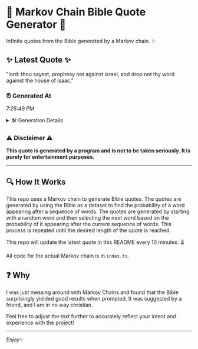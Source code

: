 # 📖 Markov Chain Bible Quote Generator 📖

Infinite quotes from the Bible generated by a Markov chain. ✨

## ✨ Latest Quote ✨
"lord: thou sayest, prophesy not against israel, and drop not thy word against the house of isaac."

### ⏰ Generated At
*7:25:49 PM*

<details>
    <summary>🛠️ Generation Details</summary>
    <p>
        <strong>🌱 Seed:</strong> lord:<br>
        <strong>🔄 Iterations:</strong> 16<br>
        <strong>📜 Context History:</strong><br>[ lord: ]: thou<br>[ lord:, thou ]: sayest,<br>[ lord:, thou, sayest, ]: prophesy<br>[ lord:, thou, sayest,, prophesy ]: not<br>[ lord:, thou, sayest,, prophesy, not ]: against<br>[ lord:, thou, sayest,, prophesy, not, against ]: israel,<br>[ thou, sayest,, prophesy, not, against, israel, ]: and<br>[ sayest,, prophesy, not, against, israel,, and ]: drop<br>[ prophesy, not, against, israel,, and, drop ]: not<br>[ not, against, israel,, and, drop, not ]: thy<br>[ against, israel,, and, drop, not, thy ]: word<br>[ israel,, and, drop, not, thy, word ]: against<br>[ and, drop, not, thy, word, against ]: the<br>[ drop, not, thy, word, against, the ]: house<br>[ not, thy, word, against, the, house ]: of<br>[ thy, word, against, the, house, of ]: isaac.<br>
    </p>
</details>

### ⚠️ Disclaimer ⚠️
**This quote is generated by a program and is not to be taken seriously. It is purely for entertainment purposes.**

---

## 🔍 How It Works

This repo uses a Markov chain to generate Bible quotes. The quotes are generated by using the Bible as a dataset to find the probability of a word appearing after a sequence of words. The quotes are generated by starting with a random word and then selecting the next word based on the probability of it appearing after the current sequence of words. This process is repeated until the desired length of the quote is reached.

This repo will update the latest quote in this README every 10 minutes. ⏳

All code for the actual Markov chain is in `index.ts`.

## ❓ Why

I was just messing around with Markov Chains and found that the Bible surprisingly yielded good results when prompted. 
It was suggested by a friend, and I am in no way christian.

Feel free to adjust the text further to accurately reflect your intent and experience with the project!

---

*Enjoy*✨
